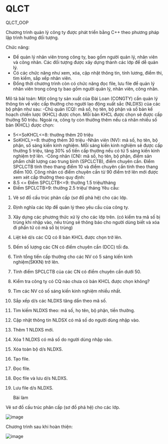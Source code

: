 # QLCT
QLCT_OOP

Chương trình quản lý công ty được phát triển bằng C++ theo phương pháp lập trình hướng đối tượng. 

Chức năng: 

- Để quản lý nhân viên trong công ty, bao gồm người quản lý, nhân viên và công nhân. Các đối tượng được xây dựng thành các lớp để dễ quản lý.
- Có các chức năng như xem, xóa, cập nhật thông tin, tính lương, điểm thi, tìm kiếm, sắp xếp nhân viên.
- Đồng thời chương trình còn có chức năng đọc file, lưu file để quản lý nhân viên trong công ty bao gồm người quản lý, nhân viên, công nhân. 

Mô tả bài toán:
Một công ty sản xuất của Đài Loan (CONGTY) cần quản lý thông tin về việc cấp thưởng cho người lao động 
xuất sắc (NLDXS) của các bộ phận như sau:
-Chủ quản (CQ): mã số, họ tên, bộ phận và số bản kế hoạch chiến lược (KHCL) được chọn. Mỗi bản KHCL 
được chọn sẽ được cấp thưởng 50 triệu. Ngoài ra, công ty còn thưởng thêm nếu cá nhân nhiều số bản (KHCL) 
được chọn:
+ 5<=SoKHCL<=8: thưởng thêm 20 triệu
+ SoKHCL>=8: thưởng thêm 30 triệu
-Nhân viên (NV): mã số, họ tên, bộ phận, số sáng kiến kinh nghiệm. Mỗi sáng kiến kinh nghiệm sẽ được cấp 
thưởng 5 triệu, tăng 30% số tiền cấp thưởng nếu có từ 5 sáng kiến kinh nghiệm trở lên.
-Công nhân (CN): mã số, họ tên, bộ phận, điểm sản phẩm chất lượng cao trung bình (SPCLCTB), điểm chuyên 
cần. Điểm SPCLCTB tính theo thang điểm 10 và điểm chuyên cần tính theo thang điểm 100. Công nhân có 
điểm chuyên cần từ 90 điểm trở lên mới được xem xét cấp thưởng theo quy định:
+ 8.5 <= Điểm SPCLCTB<=9: thưởng 1.5 triệu/tháng
+ Điểm SPCLCTB>9: thưởng 2.5 triệu/ tháng
Yêu cầu:
1. Vẽ sơ đồ cấu trúc phân cấp (sơ đồ phả hệ) cho các lớp. 
2. Định nghĩa các lớp để quản lý theo yêu cầu của công ty. 
3. Xây dựng các phương thức xử lý cho các lớp trên. (có kiểm tra mã số bị trùng khi nhập vào, nếu trùng sẽ
thông báo cho người dùng biết và xóa đi phần tử có mã số bị trùng)
4. Liệt kê d/s các CQ có 8 bản KHCL được chọn trở lên. 
5. Đếm số lượng các CN có điểm chuyên cần (DCC) tối đa. 
6. Tính tổng tiền cấp thưởng cho các NV có 5 sáng kiến kinh nghiệm(SKKN) trở lên. 
7. Tính điểm SPCLCTB của các CN có điểm chuyên cần dưới 50. 
8. Kiểm tra công ty có CQ nào chưa có bản KHCL được chọn không? 
9. Tìm các NV có số sáng kiến kinh nghiệm nhiều nhất. 
10. Sắp xếp d/s các NLDXS tăng dần theo mã số. 
11. Tìm kiếm NLDXS theo: mã số, họ tên, bộ phận, tiền thưởng. 
12. Cập nhật thông tin NLDSX có mã số do người dùng nhập vào. 
13. Thêm 1 NLDXS mới. 
14. Xóa 1 NLDXS có mã số do người dùng nhập vào. 
15. Xóa toàn bộ d/s NLDXS. 
16. Tạo file. 
17. Đọc file. 
18. Đọc file và lưu d/s NLDXS. 
19. Lưu file d/s NLDXS.
    
    Bài làm
    
   Vẽ sơ đồ cấu trúc phân cấp (sơ đồ phả hệ) cho các lớp.
   
   ![image](https://github.com/vanh182/QLCT/assets/118065256/1f791787-50ec-4fa2-84e1-8b7bb0601145)
   
   Chương trình sau khi hoàn thiện:
   
   ![image](https://github.com/vanh182/QLCT/assets/118065256/7b544ade-1946-4e86-acc9-f5351a23542d)
   

   


